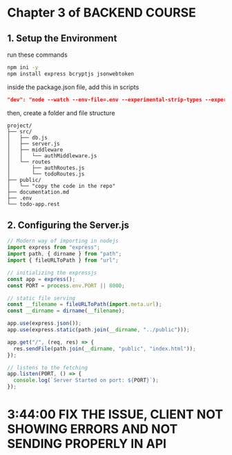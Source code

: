 # Chapter 3 of BACKEND COURSE

## 1. Setup the Environment

run these commands

```bash
npm ini -y
npm install express bcryptjs jsonwebtoken
```

inside the package.json file, add this in scripts

```json
"dev": "node --watch --env-file=.env --experimental-strip-types --experimental-sqlite ./src/server.js",
```

then, create a folder and file structure

```plaintext
project/
├── src/
│   ├── db.js
│   ├── server.js
│   ├── middleware
│   │   └── authMiddleware.js
│   └── routes
│       ├── authRoutes.js
│       └── todoRoutes.js
├── public/
│   └── "copy the code in the repo"
├── documentation.md
├── .env
└── todo-app.rest
```

## 2. Configuring the Server.js

```js
// Modern way of importing in nodejs
import express from "express";
import path, { dirname } from "path";
import { fileURLToPath } from "url";

// initializing the expressjs
const app = express();
const PORT = process.env.PORT || 8000;

// static file serving
const __filename = fileURLToPath(import.meta.url);
const __dirname = dirname(__filename);

app.use(express.json());
app.use(express.static(path.join(__dirname, "../public")));

app.get("/", (req, res) => {
  res.sendFile(path.join(__dirname, "public", "index.html"));
});

// listens to the fetching
app.listen(PORT, () => {
  console.log(`Server Started on port: ${PORT}`);
});
```

# 3:44:00 FIX THE ISSUE, CLIENT NOT SHOWING ERRORS AND NOT SENDING PROPERLY IN API
